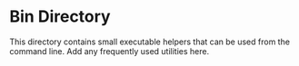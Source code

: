 # Bin Directory

This directory contains small executable helpers that can be used
from the command line.  Add any frequently used utilities here.
